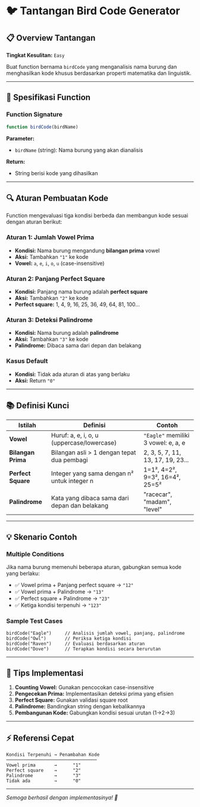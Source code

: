# 🐦 Tantangan Bird Code Generator

## 📋 Overview Tantangan

**Tingkat Kesulitan:** `Easy`

Buat function bernama `birdCode` yang menganalisis nama burung dan menghasilkan kode khusus berdasarkan properti matematika dan linguistik.

---

## 🎯 Spesifikasi Function

### Function Signature
```javascript
function birdCode(birdName)
```

**Parameter:**
- `birdName` (string): Nama burung yang akan dianalisis

**Return:**
- String berisi kode yang dihasilkan

---

## 🔍 Aturan Pembuatan Kode

Function mengevaluasi tiga kondisi berbeda dan membangun kode sesuai dengan aturan berikut:

### Aturan 1: Jumlah Vowel Prima
- **Kondisi:** Nama burung mengandung **bilangan prima** vowel
- **Aksi:** Tambahkan `"1"` ke kode
- **Vowel:** `a`, `e`, `i`, `o`, `u` (case-insensitive)

### Aturan 2: Panjang Perfect Square
- **Kondisi:** Panjang nama burung adalah **perfect square**
- **Aksi:** Tambahkan `"2"` ke kode
- **Perfect square:** 1, 4, 9, 16, 25, 36, 49, 64, 81, 100...

### Aturan 3: Deteksi Palindrome
- **Kondisi:** Nama burung adalah **palindrome**
- **Aksi:** Tambahkan `"3"` ke kode
- **Palindrome:** Dibaca sama dari depan dan belakang

### Kasus Default
- **Kondisi:** Tidak ada aturan di atas yang berlaku
- **Aksi:** Return `"0"`

---

## 📚 Definisi Kunci

| Istilah | Definisi | Contoh |
|---------|----------|---------|
| **Vowel** | Huruf: a, e, i, o, u (uppercase/lowercase) | `"Eagle"` memiliki 3 vowel: e, a, e |
| **Bilangan Prima** | Bilangan asli > 1 dengan tepat dua pembagi | 2, 3, 5, 7, 11, 13, 17, 19, 23... |
| **Perfect Square** | Integer yang sama dengan n² untuk integer n | 1=1², 4=2², 9=3², 16=4², 25=5² |
| **Palindrome** | Kata yang dibaca sama dari depan dan belakang | "racecar", "madam", "level" |

---

## 💡 Skenario Contoh

### Multiple Conditions
Jika nama burung memenuhi beberapa aturan, gabungkan semua kode yang berlaku:
- ✅ Vowel prima + Panjang perfect square → `"12"`
- ✅ Vowel prima + Palindrome → `"13"`
- ✅ Perfect square + Palindrome → `"23"`
- ✅ Ketiga kondisi terpenuhi → `"123"`

### Sample Test Cases
```
birdCode("Eagle")     // Analisis jumlah vowel, panjang, palindrome
birdCode("Owl")       // Periksa ketiga kondisi
birdCode("Raven")     // Evaluasi berdasarkan aturan
birdCode("Dove")      // Terapkan kondisi secara berurutan
```

---

## 🚀 Tips Implementasi

1. **Counting Vowel:** Gunakan pencocokan case-insensitive
2. **Pengecekan Prima:** Implementasikan deteksi prima yang efisien
3. **Perfect Square:** Gunakan validasi square root
4. **Palindrome:** Bandingkan string dengan kebalikannya
5. **Pembangunan Kode:** Gabungkan kondisi sesuai urutan (1→2→3)

---

## ⚡ Referensi Cepat

```
Kondisi Terpenuhi → Penambahan Kode
──────────────────────────────────
Vowel prima       →      "1"
Perfect square    →      "2"  
Palindrome        →      "3"
Tidak ada         →      "0"
```

---

*Semoga berhasil dengan implementasinya! 🎯*
